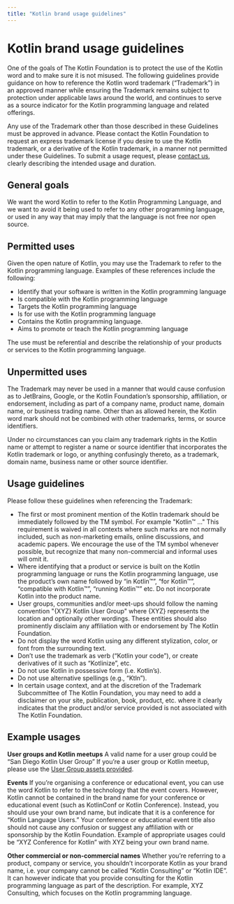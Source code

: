 ```yaml
---
title: "Kotlin brand usage guidelines"
---
```


# Kotlin brand usage guidelines

One of the goals of The Kotlin Foundation is to protect the use of the Kotlin word and to make sure it is not misused. The following guidelines provide guidance on how to reference the Kotlin word trademark (“Trademark”) in an approved manner while ensuring the Trademark remains subject to protection under applicable laws around the world, and continues to serve as a source indicator for the Kotlin programming language and related offerings.  

Any use of the Trademark other than those described in these Guidelines must be approved in advance. Please contact 
the Kotlin Foundation to request an express trademark license if you desire to use the Kotlin trademark, or a 
derivative of the Kotlin trademark, in a manner not permitted under these Guidelines. To submit a usage request, 
please [contact us](https://surveys.jetbrains.com/s3/request-for-permission-of-kotlin-trademark-usage), clearly 
describing the intended usage and duration. 

## General goals

We want the word Kotlin to refer to the Kotlin Programming Language, and we want to avoid it being used to refer to any other programming language, or used in any way that may imply that the language is not free nor open source.

## Permitted uses

Given the open nature of Kotlin, you may use the Trademark to refer to the Kotlin programming language.  Examples of these references include the following: 

* Identify that your software is written in the Kotlin programming language 
* Is compatible with the Kotlin programming language
* Targets the Kotlin programming language
* Is for use with the Kotlin programming language
* Contains the Kotlin programming language.
* Aims to promote or teach the Kotlin programming language

The use must be referential and describe the relationship of your products or services to the Kotlin programming language.

## Unpermitted uses

The Trademark may never be used in a manner that would cause confusion as to JetBrains, Google, or the Kotlin Foundation’s sponsorship, affiliation, or endorsement, including as part of a company name, product name, domain name, or business trading name. Other than as allowed herein, the Kotlin word mark should not be combined with other trademarks, terms, or source identifiers. 

Under no circumstances can you claim any trademark rights in the Kotlin name or attempt to register a name or source identifier that incorporates the Kotlin trademark or logo, or anything confusingly thereto, as a trademark, domain name, business name or other source identifier.  

## Usage guidelines

Please follow these guidelines when referencing the Trademark: 
* The first or most prominent mention of the Kotlin trademark should be immediately followed by the TM symbol. For 
example "Kotlin™ ..." This requirement is waived in all contexts where such marks are not normally included, such as non-marketing emails, online discussions, and academic papers. We encourage the use of the TM symbol whenever possible, but recognize that many non-commercial and informal uses will omit it.
* Where identifying that a product or service is built on the Kotlin programming language or runs the Kotlin 
programming language, use the product’s own name followed by “in Kotlin™”, “for Kotlin™”, “compatible with Kotlin™”, “running Kotlin™” etc.  Do not incorporate Kotlin into the product name. 
* User groups, communities and/or meet-ups should follow the naming convention "{XYZ} Kotlin User Group" where {XYZ} 
represents the location and optionally other wordings. These entities should also prominently disclaim any affiliation with or endorsement by The Kotlin Foundation. 
* Do not display the word Kotlin using any different stylization, color, or font from the surrounding text.  
* Don’t use the trademark as verb (“Kotlin your code”), or create derivatives of it such as “Kotlinize”, etc. 
* Do not use Kotlin in possessive form (i.e. Kotlin’s).
* Do not use alternative spellings (e.g., “Ktln”).
* In certain usage context, and at the discretion of the Trademark Subcommittee of The Kotlin Foundation, you may need
 to add a disclaimer on your site, publication, book, product, etc. where it clearly indicates that the product and/or service provided is not associated with The Kotlin Foundation.

## Example usages

**User groups and Kotlin meetups** 
A valid name for a user group could be “San Diego Kotlin User Group” If you’re a user group or Kotlin meetup, please 
use the [User Group assets provided](https://kotlinlang.org/docs/kotlin-brand-assets.html#kotlin-user-group-brand-assets). 

**Events**
If you’re organising a conference or educational event, you can use the word Kotlin to refer to the technology that the event covers. However, Kotlin cannot be contained in the brand name for your conference or educational event (such as KotlinConf or Kotlin Conference).  Instead, you should use your own brand name, but indicate that it is a conference for “Kotlin Language Users.”  Your conference or educational event title also should not cause any confusion or suggest any affiliation with or sponsorship by the Kotlin Foundation. Example of appropriate usages could be “XYZ Conference for Kotlin” with XYZ being your own brand name.  

**Other commercial or non-commercial names**
Whether you’re referring to a product, company or service, you shouldn’t incorporate Kotlin as your brand name, i.e. your company cannot be called “Kotlin Consulting” or “Kotlin IDE”. It can however indicate that you provide consulting for the Kotlin programming language as part of the description.  For example, XYZ Consulting, which focuses on the Kotlin programming language.  

